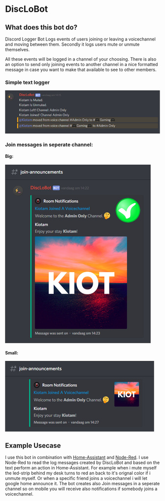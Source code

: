 # DiscLoBot

## What does this bot do?

Discord Logger Bot Logs events of users joining or leaving a voicechannel and moving between them. Secondly it logs users mute or unmute themselves.

All these events will be logged in a channel of your choosing.
There is also an option to send only joining events to another channel in a nice formatted message in case you want to make that available to see to other members.

### Simple text logger
![Logger](https://raw.githubusercontent.com/Mister-Espria/DiscLoBot/master/readme_images/Logger.PNG)

### Join messages in seperate channel:
#### Big:
![join_announcement_big](https://github.com/Mister-Espria/DiscLoBot/blob/master/readme_images/Join_announcement_big.PNG)


#### Small: 
![join_announcement_small](https://github.com/Mister-Espria/DiscLoBot/blob/master/readme_images/Join_announcement_small.PNG)

## Example Usecase
I use this bot in combination with [Home-Assistant](https://www.home-assistant.io/) and [Node-Red](https://nodered.org/). I use Node-Red to read the log messages created by DiscLoBot and based on the text perform an action in Home-Assistant. For example when i mute myself the led-strip behind my desk turns to red an back to it's orignal color if i unmute myself.
Or when a specific friend joins a voicechannel i will let google home announce it. The bot creates also Join messages in a seperate channel so on mobile you will receive also notifications if somebody joins a voicechannel.
